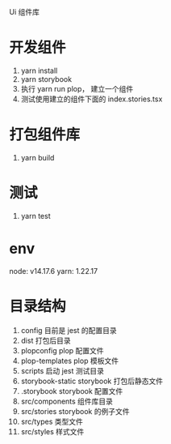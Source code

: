 Ui 组件库

# 开发组件

1. yarn install
2. yarn storybook
3. 执行 yarn run plop， 建立一个组件
4. 测试使用建立的组件下面的 index.stories.tsx

# 打包组件库

1. yarn build

# 测试

1. yarn test

# env

node: v14.17.6
yarn: 1.22.17

# 目录结构

1. config 目前是 jest 的配置目录
2. dist 打包后目录
3. plopconfig plop 配置文件
4. plop-templates plop 模板文件
5. scripts 启动 jest 测试目录
6. storybook-static storybook 打包后静态文件
7. .storybook storybook 配置文件
8. src/components 组件库目录
9. src/stories storybook 的例子文件
10. src/types 类型文件
11. src/styles 样式文件
